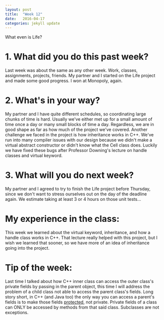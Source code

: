 ```yaml
---
layout: post
title:  "Week 12"
date:   2016-04-17
categories: jekyll update
---
```

What even is Life?

# 1. What did you do this past week?
Last week was about the same as any other week. Work, classes, assignments, projects, friends. My partner and I started on the Life project and made some good progress. I won at Monopoly, again.

# 2. What's in your way?
My partner and I have quite different schedules, so coordinating large chunks of time is hard. Usually we've either met up for a small amount of time once a day or many small blocks of time a day. Regardless, we are in good shape as far as how much of the project we've covered. Another challenge we faced in the project is how inheritance works in C++. We've run into many compiler issues with our design because we didn't make a virtual abstract constructor or didn't know what the Cell class does. Luckily we have fixed these bugs after Professor Downing's lecture on handle classes and virtual keyword.

# 3. What will you do next week?
My partner and I agreed to try to finish the Life project before Thursday, since we don't want to stress ourselves out on the day of the deadline again. We estimate taking at least 3 or 4 hours on those unit tests...

# My experience in the class:
This week we learned about the virtual keyword, inheritance, and how a handle class works in C++. That lecture really helped with this project, but I wish we learned that sooner, so we have more of an idea of inheritance going into the project.

# Tip of the week:
Last time I talked about how C++ inner class can access the outer class's private fields by passing in the parent object, this time I will address the problem of a child class not able to access the parent class's fields. Long story short, in C++ (and Java too) the only way you can access a parent's fields is to make those fields [protected](http://stackoverflow.com/questions/8241462/access-private-members-in-inheritance), not private. Private fields of a class can ONLY be accessed by methods from that said class. Subclasses are not exceptions.